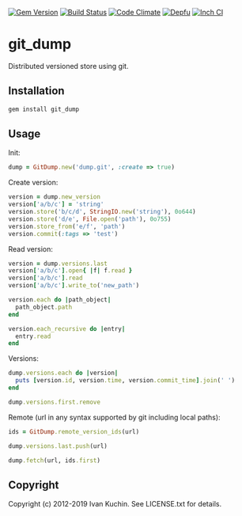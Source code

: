 [![Gem Version](https://img.shields.io/gem/v/git_dump.svg?style=flat)](https://rubygems.org/gems/git_dump)
[![Build Status](https://img.shields.io/github/workflow/status/toy/git_dump/check/master?logo=github)](https://github.com/toy/git_dump/actions/workflows/check.yml)
[![Code Climate](https://img.shields.io/codeclimate/maintainability/toy/git_dump.svg?style=flat)](https://codeclimate.com/github/toy/git_dump)
[![Depfu](https://badges.depfu.com/badges/d6fc5f97912d1efe42933171f333ff16/overview.svg)](https://depfu.com/github/toy/git_dump)
[![Inch CI](https://inch-ci.org/github/toy/git_dump.svg?branch=master&style=flat)](https://inch-ci.org/github/toy/git_dump)

# git_dump

Distributed versioned store using git.

## Installation

```sh
gem install git_dump
```

## Usage

Init:

```rb
dump = GitDump.new('dump.git', :create => true)
```

Create version:

```rb
version = dump.new_version
version['a/b/c'] = 'string'
version.store('b/c/d', StringIO.new('string'), 0o644)
version.store('d/e', File.open('path'), 0o755)
version.store_from('e/f', 'path')
version.commit(:tags => 'test')
```

Read version:

```rb
version = dump.versions.last
version['a/b/c'].open{ |f| f.read }
version['a/b/c'].read
version['a/b/c'].write_to('new_path')

version.each do |path_object|
  path_object.path
end

version.each_recursive do |entry|
  entry.read
end
```

Versions:

```rb
dump.versions.each do |version|
  puts [version.id, version.time, version.commit_time].join(' ')
end

dump.versions.first.remove
```

Remote (url in any syntax supported by git including local paths):

```rb
ids = GitDump.remote_version_ids(url)

dump.versions.last.push(url)

dump.fetch(url, ids.first)
```

## Copyright

Copyright (c) 2012-2019 Ivan Kuchin. See LICENSE.txt for details.
